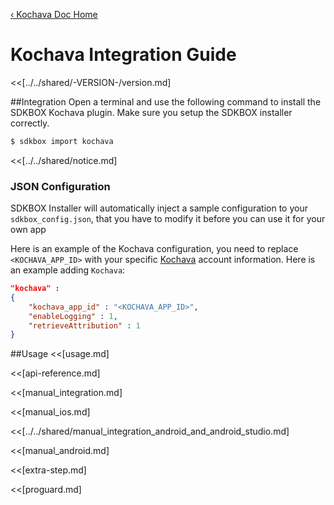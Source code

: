 [&#8249; Kochava Doc Home](./)

<h1>Kochava Integration Guide</h1>
<<[../../shared/-VERSION-/version.md]

##Integration
Open a terminal and use the following command to install the SDKBOX Kochava plugin. Make sure you setup the SDKBOX installer correctly.
```bash
$ sdkbox import kochava
```

<<[../../shared/notice.md]

<!--## Configuration
<<[../../shared/sdkbox_cloud.md]
<<[../../shared/remote_application_config.md]-->

### JSON Configuration
SDKBOX Installer will automatically inject a sample configuration to your `sdkbox_config.json`, that you have to modify it before you can use it for your own app

Here is an example of the Kochava configuration, you need to replace
`<KOCHAVA_APP_ID>` with your specific [Kochava](https://kochava.com/) account information.
Here is an example adding `Kochava`:
```json
"kochava" :
{
    "kochava_app_id" : "<KOCHAVA_APP_ID>",
    "enableLogging" : 1,
    "retrieveAttribution" : 1
}
```

<!--<<[sdkbox-config-encrypt.md]-->

##Usage
<<[usage.md]

<<[api-reference.md]

<<[manual_integration.md]

<<[manual_ios.md]

<<[../../shared/manual_integration_android_and_android_studio.md]

<<[manual_android.md]

<<[extra-step.md]

<<[proguard.md]
